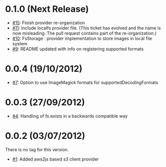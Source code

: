 0.1.0 (Next Release)
====================

* [#15](https://github.com/firebaseco/mongoose-attachments/issues/15): Finish provider re-organization
* [#11](https://github.com/firebaseco/mongoose-attachments/pull/11): Include localfs provider file. (This ticket has evolved and the name is now misleading. The pull request contains part of the re-organization.)
* [#10](https://github.com/firebaseco/mongoose-attachments/pull/10): FsStorage : provider implementation to store images in local file system
* [#9](https://github.com/firebaseco/mongoose-attachments/pull/9): README updated with info on registering supported formats



0.0.4 (19/10/2012)
==================

* [#7](https://github.com/firebaseco/mongoose-attachments/pull/7): Option to use ImageMagick formats for supportedDecodingFormats



0.0.3 (27/09/2012)
==================

* [#4](https://github.com/firebaseco/mongoose-attachments/pull/4): Handling of fs.exists in a backwards compatible way



0.0.2 (03/07/2012)
==================

There is no tag for this version.

* [#1](https://github.com/firebaseco/mongoose-attachments/pull/1): Added aws2js based s3 client provider